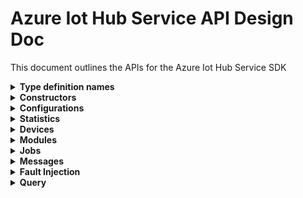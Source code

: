 ﻿# Azure Iot Hub Service API Design Doc
This document outlines the APIs for the Azure Iot Hub Service SDK

<details><summary><b>Type definition names</b></summary>
    
```
Configuration - TwinConfiguration
Module - ModuleIdentity
Device - DeviceIdentity
Twin - TwinData
Interface - PnpInterface
Property - PnpProperty
Reported - PnpReported
Desired - PnpDesired
```
</details>

<details><summary><b>Constructors</b></summary>
    
```csharp

```
</details>

<details><summary><b>Configurations</b></summary>
APIs for managing configurations for devices and modules

```csharp

```
</details>

<details><summary><b>Statistics</b></summary>
APIs for getting statistics about devices and modules, as well as service statistics

```csharp

```
</details>

<details><summary><b>Devices</b></summary>
APIs for managing device identities, device twins, and querying devices

```csharp

```
</details>

<details><summary><b>Modules</b></summary>
APIs for managing module identities, module twins, and querying modules

```csharp

```
</details>

<details><summary><b>Jobs</b></summary>

```csharp
public class Jobs
{
    /// <summary>
    /// Creates a job to export device registrations to the container using a job properties object.
    /// </summary>
    /// <param name="jobProperties">Properties for the job</param>
    /// <param name="cancellationToken">Task cancellation token</param>
    /// <returns>JobProperties of the newly created job.</returns>
    /// <example>
    /// <code snippet="Snippet:JobsSampleExportDevicesWithJobPropertiesAsync" language="csharp">
    /// // Code snippet of how to use this API while using JobProperties.CreateForExportJob
    /// </code>
    /// </example>
    public virtual async Task<JobProperties> ExportDevicesAsync(JobProperties jobProperties, CancellationToken cancellationToken = default);

    /// <summary>
    /// Creates a job to export device registrations to the container.
    /// </summary>
    /// <param name="outputBlobContainerUri">URI containing SAS token to a blob container. This is used to output the status of the job and the results.</param>
    /// <param name="outputBlobName">The name of the blob that will be created in the provided output blob container. This blob will contain the exported device registry information for the IoT Hub.</param>
    /// <param name="excludeKeys">If false, authorization keys are included in export output.  Keys are exported as null otherwise.</param>
    /// <param name="storageAuthenticationType">Specifies authentication type being used for connecting to storage account.</param>
    /// <param name="cancellationToken">Task cancellation token.</param>
    /// <returns>JobProperties of the newly created job.</returns>
    /// <example>
    /// <code snippet="Snippet:JobsSampleExportDevicesAsync" language="csharp">
    /// </code>
    /// </example>
    public virtual async Task<JobProperties> ExportDevicesAsync(string outputBlobContainerUri, string outputBlobName, bool excludeKeys, JobPropertiesStorageAuthenticationType storageAuthenticationType, CancellationToken cancellationToken = default);

    /// <summary>
    /// Creates a job to import device registrations into the IoT Hub using a job properties object.
    /// </summary>
    /// <param name="jobProperties">Properties for the job</param>
    /// <param name="cancellationToken">Task cancellation token</param>
    /// <returns>JobProperties of the newly created job.</returns>
    /// <example>
    /// <code snippet="Snippet:JobsSampleImportDevicesWithJobPropertiesAsync" language="csharp">
    /// // Code snippet of how to use this API while using JobProperties.CreateForImportJob
    /// </code>
    /// </example>
    public virtual async Task<JobProperties> ImportDevicesAsync(JobProperties jobProperties, CancellationToken cancellationToken = default);

    /// <summary>
    /// Creates a job to import device registrations into the IoT Hub.
    /// </summary>
    /// <param name="importBlobContainerUri">URI containing SAS token to a blob container that contains registry data to sync.</param>
    /// <param name="importBlobName">The blob name to be used when importing from the provided input blob container.</param>
    /// <param name="outputBlobContainerUri">URI containing SAS token to a blob container. This is used to output the status of the job.</param>
    /// <param name="outputBlobName">The name of the blob that will be created in the provided output blob container.</param>
    /// <param name="storageAuthenticationType">Specifies authentication type being used for connecting to storage account.</param>
    /// <param name="cancellationToken">Task cancellation token.</param>
    /// <returns>JobProperties of the newly created job.</returns>
    /// <example>
    /// <code snippet="Snippet:JobsSampleImportDevicesAsync" language="csharp">
    /// </code>
    /// </example>
    public virtual async Task<JobProperties> ImportDevicesAsync(string importBlobContainerUri, string importBlobName, string outputBlobContainerUri, string outputBlobName, JobPropertiesStorageAuthenticationType storageAuthenticationType, CancellationToken cancellationToken = default);

    /// <summary>
    /// List all import and export jobs for the IoT Hub.
    /// </summary>
    /// <param name="cancellationToken">Task cancellation token</param>
    /// <returns>IEnumerable of JobProperties of all jobs for this IoT Hub.</returns>
    /// <example>
    /// <code snippet="Snippet:JobsSampleGetImportExportJobsAsync" language="csharp">
    /// </code>
    /// </example>
    public virtual async Task<IEnumerable<JobProperties>> GetImportExportJobsAsync(CancellationToken cancellationToken);


}

// Customized
public partial class JobProperties
{
    public static JobProperties CreateForExportJob(
        string outputBlobContainerUri, 
        string outputBlobName, 
        bool excludeKeys, 
        JobPropertiesStorageAuthenticationType stroageAuthenticationType);

    public static JobProperties CreateForImportJob(
        string importBlobContainerUri,
        string importBlobName,
        string outputBlobContainerUri,
        string outputBlobName,
        JobPropertiesStorageAuthenticationType storageAuthenticationType); 
}
```
</details>

<details><summary><b>Messages</b></summary>
Feedback messages, sending cloud to device messages (missing from current swagger), and purging cloud to device message queue
```csharp

```
</details>

<details><summary><b>Files</b></summary>
APIs for getting file upload notifications (missing from current swagger)

```csharp

```
</details>

<details><summary><b>Fault Injection</b></summary>
Not sure if we'll expose these

```csharp

```
</details>

<details><summary><b>Query</b></summary>
APIs for querying on device or module identities

```csharp

```
</details>
